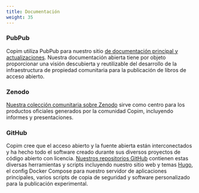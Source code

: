 ```yaml
---
title: Documentación
weight: 35
---
```


### PubPub

Copim utiliza PubPub para nuestro sitio [de documentación principal y actualizaciones](https://copim.pub.org/). Nuestra documentación abierta tiene por objeto proporcionar una visión descubierta y reutilizable del desarrollo de la infraestructura de propiedad comunitaria para la publicación de libros de acceso abierto.

### Zenodo

[Nuestra colección comunitaria sobre Zenodo](https://zenodo.org/communities/copim/) sirve como centro para los productos oficiales generados por la comunidad Copim, incluyendo informes y presentaciones.

### GitHub

Copim cree que el acceso abierto y la fuente abierta están interconectados y ha hecho todo el software creado durante sus diversos proyectos de código abierto con licencia. [Nuestros repositorios GitHub](https://github.com/COPIM) contienen estas diversas herramientas y scripts incluyendo nuestro sitio web y temas [Hugo](https://gohugo.io/), el config Docker Compose para nuestro servidor de aplicaciones principales, varios scripts de copia de seguridad y software personalizado para la publicación experimental.